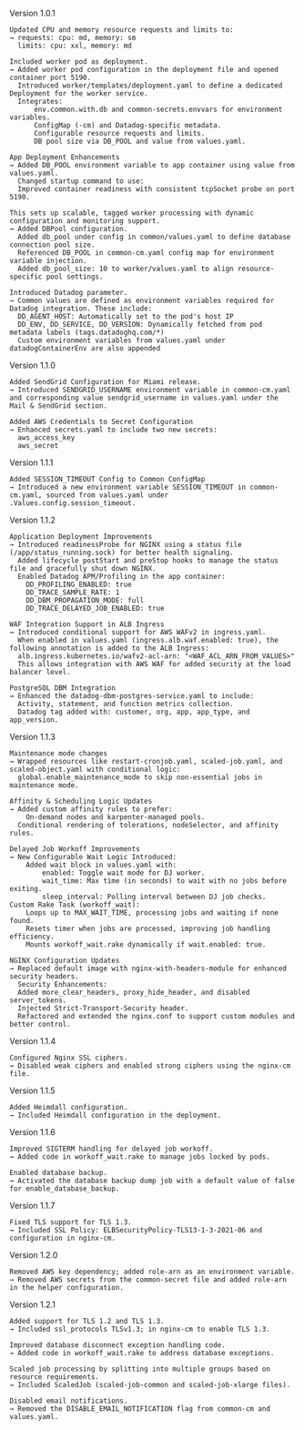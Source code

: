 Version 1.0.1

    Updated CPU and memory resource requests and limits to:
    → requests: cpu: md, memory: sm
      limits: cpu: xxl, memory: md

    Included worker pod as deployment.
    → Added worker pod configuration in the deployment file and opened container port 5190.
      Introduced worker/templates/deployment.yaml to define a dedicated Deployment for the worker service.
      Integrates:
          env.common.with.db and common-secrets.envvars for environment variables.
          ConfigMap (-cm) and Datadog-specific metadata.
          Configurable resource requests and limits.
          DB pool size via DB_POOL and value from values.yaml.
  
    App Deployment Enhancements
    → Added DB_POOL environment variable to app container using value from values.yaml.
      Changed startup command to use:
      Improved container readiness with consistent tcpSocket probe on port 5190.

    This sets up scalable, tagged worker processing with dynamic configuration and monitoring support.
    → Added DBPool configuration.
      Added db_pool under config in common/values.yaml to define database connection pool size.
      Referenced DB_POOL in common-cm.yaml config map for environment variable injection.
      Added db_pool_size: 10 to worker/values.yaml to align resource-specific pool settings.

    Introduced Datadog parameter.
    → Common values are defined as environment variables required for Datadog integration. These include:
      DD_AGENT_HOST: Automatically set to the pod's host IP
      DD_ENV, DD_SERVICE, DD_VERSION: Dynamically fetched from pod metadata labels (tags.datadoghq.com/*)
      Custom environment variables from values.yaml under datadogContainerEnv are also appended

Version 1.1.0

    Added SendGrid Configuration for Miami release.
    → Introduced SENDGRID_USERNAME environment variable in common-cm.yaml and corresponding value sendgrid_username in values.yaml under the Mail & SendGrid section.

    Added AWS Credentials to Secret Configuration
    → Enhanced secrets.yaml to include two new secrets:
      aws_access_key
      aws_secret

Version 1.1.1

    Added SESSION_TIMEOUT Config to Common ConfigMap
    → Introduced a new environment variable SESSION_TIMEOUT in common-cm.yaml, sourced from values.yaml under .Values.config.session_timeout.

Version 1.1.2

    Application Deployment Improvements
    → Introduced readinessProbe for NGINX using a status file (/app/status_running.sock) for better health signaling.
      Added lifecycle postStart and preStop hooks to manage the status file and gracefully shut down NGINX.
      Enabled Datadog APM/Profiling in the app container:
        DD_PROFILING_ENABLED: true
        DD_TRACE_SAMPLE_RATE: 1
        DD_DBM_PROPAGATION_MODE: full
        DD_TRACE_DELAYED_JOB_ENABLED: true

    WAF Integration Support in ALB Ingress
    → Introduced conditional support for AWS WAFv2 in ingress.yaml. 
      When enabled in values.yaml (ingress.alb.waf.enabled: true), the following annotation is added to the ALB Ingress:
      alb.ingress.kubernetes.io/wafv2-acl-arn: "<WAF_ACL_ARN_FROM_VALUES>"
      This allows integration with AWS WAF for added security at the load balancer level.

    PostgreSQL DBM Integration
    → Enhanced the datadog-dbm-postgres-service.yaml to include:
      Activity, statement, and function metrics collection.
      Datadog tag added with: customer, org, app, app_type, and app_version.

Version 1.1.3

    Maintenance mode changes
    → Wrapped resources like restart-cronjob.yaml, scaled-job.yaml, and scaled-object.yaml with conditional logic:
      global.enable_maintenance_mode to skip non-essential jobs in maintenance mode.
    
    Affinity & Scheduling Logic Updates
    → Added custom affinity rules to prefer:
        On-demand nodes and karpenter-managed pools.
      Conditional rendering of tolerations, nodeSelector, and affinity rules.

    Delayed Job Workoff Improvements
    → New Configurable Wait Logic Introduced:
        Added wait block in values.yaml with:
            enabled: Toggle wait mode for DJ worker.
            wait_time: Max time (in seconds) to wait with no jobs before exiting.
            sleep_interval: Polling interval between DJ job checks.
    Custom Rake Task (workoff_wait):
        Loops up to MAX_WAIT_TIME, processing jobs and waiting if none found.
        Resets timer when jobs are processed, improving job handling efficiency.
        Mounts workoff_wait.rake dynamically if wait.enabled: true.

    NGINX Configuration Updates
    → Replaced default image with nginx-with-headers-module for enhanced security headers.
      Security Enhancements:
      Added more_clear_headers, proxy_hide_header, and disabled server_tokens.
      Injected Strict-Transport-Security header.
      Refactored and extended the nginx.conf to support custom modules and better control.

Version 1.1.4

    Configured Nginx SSL ciphers.
    → Disabled weak ciphers and enabled strong ciphers using the nginx-cm file.

Version 1.1.5

    Added Heimdall configuration.
    → Included Heimdall configuration in the deployment.

Version 1.1.6

    Improved SIGTERM handling for delayed job workoff.
    → Added code in workoff_wait.rake to manage jobs locked by pods.

    Enabled database backup.
    → Activated the database backup dump job with a default value of false for enable_database_backup.

Version 1.1.7

    Fixed TLS support for TLS 1.3.
    → Included SSL Policy: ELBSecurityPolicy-TLS13-1-3-2021-06 and configuration in nginx-cm.

Version 1.2.0

    Removed AWS key dependency; added role-arn as an environment variable.
    → Removed AWS secrets from the common-secret file and added role-arn in the helper configuration.

Version 1.2.1

    Added support for TLS 1.2 and TLS 1.3.
    → Included ssl_protocols TLSv1.3; in nginx-cm to enable TLS 1.3.

    Improved database disconnect exception handling code.
    → Added code in workoff_wait.rake to address database exceptions.

    Scaled job processing by splitting into multiple groups based on resource requirements.
    → Included ScaledJob (scaled-job-common and scaled-job-xlarge files).

    Disabled email notifications.
    → Removed the DISABLE_EMAIL_NOTIFICATION flag from common-cm and values.yaml.
